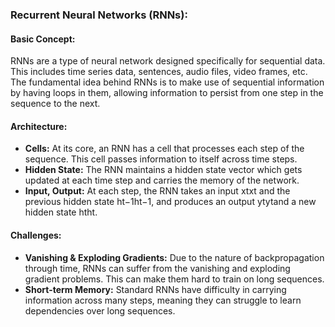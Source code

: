 ### Recurrent Neural Networks (RNNs):

#### Basic Concept:

RNNs are a type of neural network designed specifically for sequential data. This includes time series data, sentences, audio files, video frames, etc. The fundamental idea behind RNNs is to make use of sequential information by having loops in them, allowing information to persist from one step in the sequence to the next.

#### Architecture:

- **Cells:** At its core, an RNN has a cell that processes each step of the sequence. This cell passes information to itself across time steps.
- **Hidden State:** The RNN maintains a hidden state vector which gets updated at each time step and carries the memory of the network.
- **Input, Output:** At each step, the RNN takes an input xtxt​ and the previous hidden state ht−1ht−1​, and produces an output ytyt​ and a new hidden state htht​.

#### Challenges:

- **Vanishing & Exploding Gradients:** Due to the nature of backpropagation through time, RNNs can suffer from the vanishing and exploding gradient problems. This can make them hard to train on long sequences.
- **Short-term Memory:** Standard RNNs have difficulty in carrying information across many steps, meaning they can struggle to learn dependencies over long sequences.